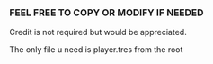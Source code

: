 ### FEEL FREE TO COPY OR MODIFY IF NEEDED
Credit is not required but would be appreciated.

The only file u need is player.tres from the root
